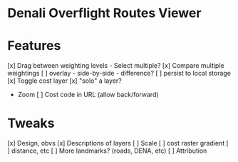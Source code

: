 # Denali Overflight Routes Viewer

Features
========
[x] Drag between weighting levels
    - Select multiple?
[x] Compare multiple weightings
    [ ] overlay
    - side-by-side
    - difference?
    [ ] persist to local storage
[x] Toggle cost layer
    [x] "solo" a layer?
- Zoom
[ ] Cost code in URL (allow back/forward)

Tweaks
======
[x] Design, obvs
[x] Descriptions of layers
[ ] Scale
    [ ] cost raster gradient
    [ ] distance, etc
[ ] More landmarks? (roads, DENA, etc)
[ ] Attribution
